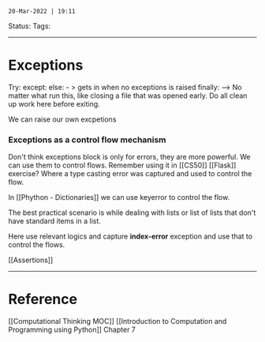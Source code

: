 `20-Mar-2022 | 19:11`

Status: 
Tags:

---
# Exceptions


Try:
except: 
else: - > gets in when no exceptions is raised
finally: --> No matter what run this, like closing a file that was opened early. Do all clean up work here before exiting.

We can raise our own excpetions

### Exceptions as a control flow mechanism

Don't think exceptions block is only for errors, they are more powerful. We can use them to control flows. Remember using it in [[CS50]] [[Flask]] exercise? Where a type casting error was captured and used to control the flow.

In [[Phython - Dictionaries]] we can use keyerror to control the flow. 

The best practical scenario is while dealing with lists or list of lists that don't have standard items in a list. 

Here use relevant logics and capture **index-error** exception and use that to control the flows.

[[Assertions]]

---
# Reference
[[Computational Thinking MOC]]
[[Introduction to Computation and Programming using Python]] Chapter 7